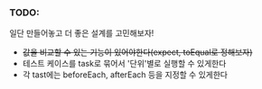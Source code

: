 ### TODO:

일단 만들어놓고 더 좋은 설계를 고민해보자!

- ~~값을 비교할 수 있는 기능이 있어야한다(expect, toEqual로 정해보자)~~
- 테스트 케이스를 task로 묶어서 '단위'별로 실행할 수 있게한다
- 각 tast에는 beforeEach, afterEach 등을 지정할 수 있게한다
